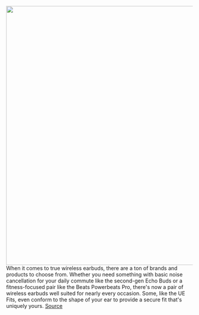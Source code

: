 <img src='https://cdn.vox-cdn.com/thumbor/gq8ZYjFQX9KVdjmnG0le0SLqUlk=/0x0:2040x1360/1200x800/filters:focal(857x517:1183x843)/cdn.vox-cdn.com/uploads/chorus_image/image/68898292/bfarsace_201130_4322_0001.0.0.jpg' width='700px' /><br/>
When it comes to true wireless earbuds, there are a ton of brands and products to choose from. Whether you need something with basic noise cancellation for your daily commute like the second-gen Echo Buds or a fitness-focused pair like the Beats Powerbeats Pro, there's now a pair of wireless earbuds well suited for nearly every occasion. Some, like the UE Fits, even conform to the shape of your ear to provide a secure fit that's uniquely yours.
<a href='https://www.theverge.com/22307388/wireless-earbuds-deals-airpods-galaxy-buds-powerbeats'> Source <a/>